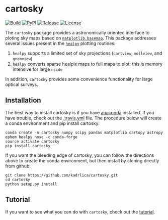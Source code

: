 # cartosky

[![Build](https://github.com/kadrlica/cartosky/workflows/build/badge.svg)](https://github.com/kadrlica/cartosky/actions?query=workflow%3Abuild)
[![PyPI](https://img.shields.io/pypi/v/cartosky.svg)](https://pypi.python.org/pypi/cartosky)
[![Release](https://img.shields.io/github/v/tag/kadrlica/cartosky)](../../releases)
[![License](https://img.shields.io/badge/license-MIT-blue.svg)](../../)

The `cartosky` package provides a astronomically oriented interface to ploting sky maps based on [`matplotlib.basemap`](http://matplotlib.org/basemap/). This package addresses several issues present in the [`healpy`](https://healpy.readthedocs.io/en/latest/) plotting routines:
1. `healpy` supports a limited set of sky projections (`cartview`, `mollview`, and `gnomview`)
2. `healpy` converts sparse healpix maps to full maps to plot; this is memory intensive for large `nside`

In addition, `cartosky` provides some convenience functionality for large optical surveys.

## Installation

The best way to install cartosky is if you have [anaconda](https://anaconda.org/) installed. If you have trouble, check out the [.travis.yml](.travis.yml) file. The procedure below will create a conda environment and pip install cartosky:
```
conda create -n cartosky numpy scipy pandas matplotlib cartopy astropy ephem healpy nose -c conda-forge
source activate cartosky
pip install cartosky
```
If you want the bleeding edge of cartosky, you can follow the directions above to create the conda environment, but then install by cloning directly from github:
```
git clone https://github.com/kadrlica/cartosky.git
cd cartosky
python setup.py install
```

## Tutorial

If you want to see what you can do with `cartosky`, check out the [tutorial](tutorial/).
